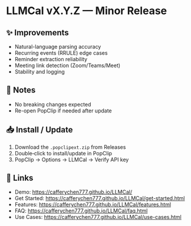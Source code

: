 # LLMCal vX.Y.Z — Minor Release

## ✨ Improvements
- Natural-language parsing accuracy
- Recurring events (RRULE) edge cases
- Reminder extraction reliability
- Meeting link detection (Zoom/Teams/Meet)
- Stability and logging

## 🧭 Notes
- No breaking changes expected
- Re-open PopClip if needed after update

## 📥 Install / Update
1) Download the `.popclipext.zip` from Releases
2) Double‑click to install/update in PopClip
3) PopClip → Options → LLMCal → Verify API key

## 🔗 Links
- Demo: https://cafferychen777.github.io/LLMCal/
- Get Started: https://cafferychen777.github.io/LLMCal/get-started.html
- Features: https://cafferychen777.github.io/LLMCal/features.html
- FAQ: https://cafferychen777.github.io/LLMCal/faq.html
- Use Cases: https://cafferychen777.github.io/LLMCal/use-cases.html

